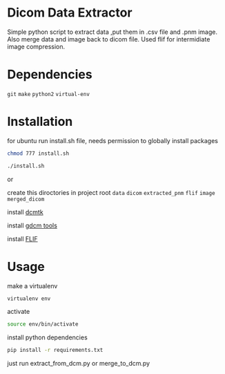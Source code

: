 # Dicom Data Extractor

Simple python script to extract data ,put them in .csv file and .pnm image. Also merge data and image back to dicom file.
Used flif for intermidiate image compression.
  
# Dependencies
  `git` 
  `make`
  `python2`
  `virtual-env`
  
# Installation
  for ubuntu run install.sh file, needs permission to globally install packages
  
  ```sh
  chmod 777 install.sh
  ```
  
  ```sh
  ./install.sh
  ```
  
  or 
  
  create this diroctories in project root
  `data` `dicom` `extracted_pnm` `flif` `image` `merged_dicom`
  
  install [dcmtk](http://support.dcmtk.org/docs/file_install.html)
  
  install [gdcm tools](http://gdcm.sourceforge.net/wiki/index.php/Main_Page)
  
  install [FLIF](https://github.com/FLIF-hub/FLIF)
  
# Usage
  make a virtualenv 
  
  ```sh
  virtualenv env
  ```
  
  activate 
  
  ```sh
  source env/bin/activate
  ```
  
  install python dependencies 
  
  ```sh
  pip install -r requirements.txt
  ```
  
  just run extract_from_dcm.py or merge_to_dcm.py
